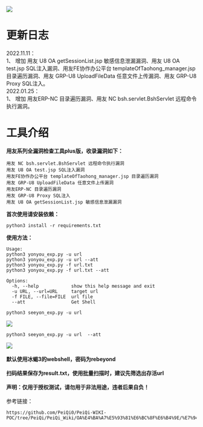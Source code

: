![](https://i.bmp.ovh/imgs/2022/01/d58851a5e94d8bd1.png)
# 更新日志
2022.11.11：</br>
1、 增加 用友 U8 OA getSessionList.jsp 敏感信息泄漏漏洞、用友 U8 OA test.jsp SQL注入漏洞、用友FE协作办公平台 templateOfTaohong_manager.jsp 目录遍历漏洞、用友 GRP-U8 UploadFileData 任意文件上传漏洞、用友 GRP-U8 Proxy SQL注入。</br>
2022.01.25：</br>
1、 增加 用友ERP-NC 目录遍历漏洞、用友 NC bsh.servlet.BshServlet 远程命令执行漏洞。




# 工具介绍
**用友系列全漏洞检查工具plus版，收录漏洞如下：**
```
用友 NC bsh.servlet.BshServlet 远程命令执行漏洞
用友 U8 OA test.jsp SQL注入漏洞
用友FE协作办公平台 templateOfTaohong_manager.jsp 目录遍历漏洞
用友 GRP-U8 UploadFileData 任意文件上传漏洞
用友ERP-NC 目录遍历漏洞
用友 GRP-U8 Proxy SQL注入
用友 U8 OA getSessionList.jsp 敏感信息泄漏漏洞
```
**首次使用请安装依赖：**
```
python3 install -r requirements.txt
```
**使用方法：**
```
Usage:
python3 yonyou_exp.py -u url
python3 yonyou_exp.py -u url --att
python3 yonyou_exp.py -f url.txt
python3 yonyou_exp.py -f url.txt --att

Options:
  -h, --help            show this help message and exit
  -u URL, --url=URL     target url
  -f FILE, --file=FILE  url file
  --att                 Get Shell
```
```
python3 seeyon_exp.py -u url
```
![](https://i.bmp.ovh/imgs/2022/01/f95ff177cd2eace9.png)
```
python3 seeyon_exp.py -u url  --att
```
![](https://i.bmp.ovh/imgs/2022/01/f1b35573f248ff97.png)
</br>
</br>
**默认使用冰蝎3的webshell，密码为rebeyond**
</br>
</br>
**扫码结果保存为result.txt，使用批量扫描时，建议先筛选出存活url**
</br>
</br>
**声明：仅用于授权测试，请勿用于非法用途，违者后果自负！**
</br>
</br>
参考链接：
```
https://github.com/PeiQi0/PeiQi-WIKI-POC/tree/PeiQi/PeiQi_Wiki/OA%E4%BA%A7%E5%93%81%E6%BC%8F%E6%B4%9E/%E7%94%A8%E5%8F%8BOA
```

